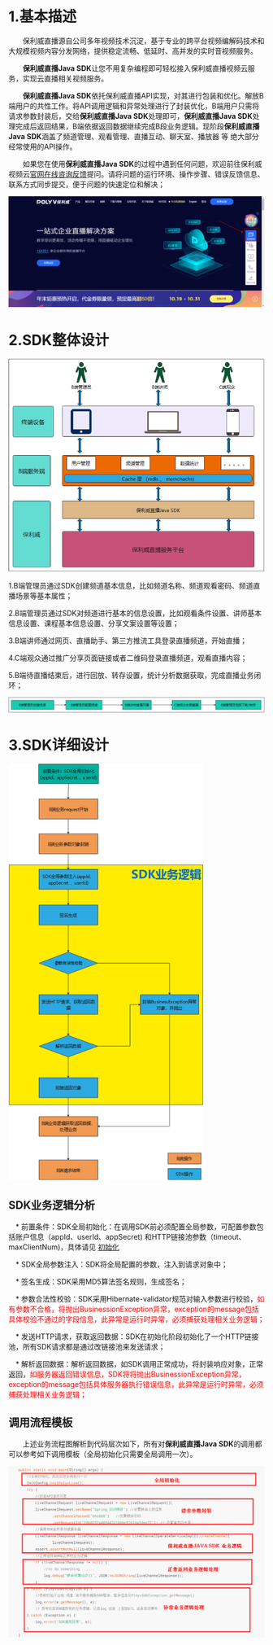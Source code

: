 # 1.基本描述

&emsp;&emsp;保利威直播源自公司多年视频技术沉淀，基于专业的跨平台视频编解码技术和大规模视频内容分发网络，提供稳定流畅、低延时、高并发的实时音视频服务。

&emsp;&emsp;**保利威直播Java SDK**让您不用复杂编程即可轻松接入保利威直播视频云服务，实现云直播相关视频服务。

&emsp;&emsp;**保利威直播Java SDK**依托保利威直播API实现，对其进行包装和优化。解放B端用户的共性工作。将API调用逻辑和异常处理进行了封装优化，B端用户只需将请求参数封装后，交给**保利威直播Java SDK**处理即可，**保利威直播Java SDK**处理完成后返回结果，B端依据返回数据继续完成B段业务逻辑。现阶段**保利威直播Java SDK**涵盖了频道管理、观看管理、直播互动、聊天室、播放器 等 绝大部分经常使用的API操作。

&emsp;&emsp;如果您在使用**保利威直播Java SDK**的过程中遇到任何问题，欢迎前往保利威视频云[官网在线咨询反馈](https://www.polyv.net/)提问。请将问题的运行环境、操作步骤、错误反馈信息、联系方式同步提交，便于问题的快速定位和解决； 

<img src="../img/image-20201022183926158.png" alt="image-20201022183926158" style="zoom: 67%;" />

# 2.SDK整体设计

<img src="../img/image-20201023100552660.png" alt="image-20201023100552660" style="zoom: 80%;" />

1.B端管理员通过SDK创建频道基本信息，比如频道名称、频道观看密码、频道直播场景等基本属性；

2.B端管理员通过SDK对频道进行基本的信息设置，比如观看条件设置、讲师基本信息设置、课程基本信息设置、分享文案设置等设置；

3.B端讲师通过网页、直播助手、第三方推流工具登录直播频道，开始直播；

4.C端观众通过推广分享页面链接或者二维码登录直播频道，观看直播内容；

5.B端待直播结束后，进行回放、转存设置，统计分析数据获取，完成直播业务闭环； 

![image-20201023101248786](../img/image-20201023101248786.png)

# 3.SDK详细设计

<img src="../img/image-20201023105514125.png" alt="image-20201023105514125" style="zoom:80%;" />

## SDK业务逻辑分析

&emsp;* 前置条件：SDK全局初始化：在调用SDK前必须配置全局参数，可配置参数包括账户信息（appId、userId、appSecret) 和HTTP链接池参数（timeout、maxClientNum)，具体请见 [初始化](/quick_start?id=_2初始化系统)

&emsp;* SDK全局参数注入：SDK将全局配置的参数，注入到请求对象中；

&emsp;* 签名生成：SDK采用MD5算法签名规则，生成签名；

&emsp;* 参数合法性校验：SDK采用Hibernate-validator规范对输入参数进行校验，<font color=#FF0000 >如有参数不合格，将抛出BusinessionException异常，exception的message包括具体校验不通过的字段信息，此异常是运行时异常，必须捕获处理相关业务逻辑；</font>

&emsp;* 发送HTTP请求，获取返回数据：SDK在初始化阶段初始化了一个HTTP链接池，所有SDK请求都是通过改链接池来发送请求；

&emsp;* 解析返回数据：解析返回数据，如SDK调用正常成功，将封装响应对象，正常返回，<font color=#FF0000 >如服务器返回错误信息，SDK将将抛出BusinessionException异常，exception的message包括具体服务器执行错误信息，此异常是运行时异常，必须捕获处理相关业务逻辑；</font>

## 调用流程模板

&emsp;&emsp;上述业务流程图解析到代码层次如下，所有对**保利威直播Java SDK**的调用都可以参考如下调用模板（全局初始化只需要全局调用一次）。

![image-20201103100728480](../img/image-20201103100728480.png)










